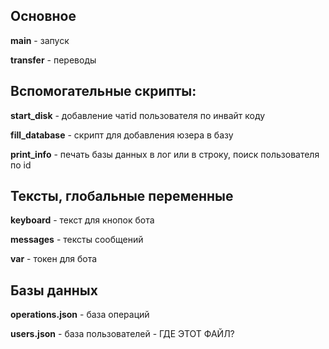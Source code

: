 Основное
---
**main** - запуск

**transfer** - переводы



Вспомогательные скрипты:
---
**start_disk** - добавление чатid пользователя по инвайт коду

**fill_database** - скрипт для добавления юзера в базу

**print_info** - печать базы данных в лог или в строку, поиск пользователя по id



Тексты, глобальные переменные
---
**keyboard** - текст для кнопок бота

**messages** - тексты сообщений

**var** - токен для бота



Базы данных
---
**operations.json** - база операций

**users.json** - база пользователей - ГДЕ ЭТОТ ФАЙЛ?
